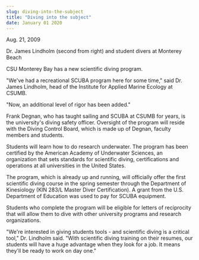 ```yaml
---
slug: diving-into-the-subject
title: "Diving into the subject"
date: January 01 2020
---
```


 
<p>Aug. 21, 2009</p>
<p>
  Dr. James Lindholm (second from right) and student divers at Monterey Beach
</p>
<p></p>
<p>CSU Monterey Bay has a new scientific diving program.</p>
<p>
  "We've had a recreational SCUBA program here for some time," said Dr. James
  Lindholm, head of the Institute for Applied Marine Ecology at CSUMB.
</p>
<p>"Now, an additional level of rigor has been added."</p>
<p>
  Frank Degnan, who has taught sailing and SCUBA at CSUMB for years, is the
  university's diving safety officer. Oversight of the program will reside with
  the Diving Control Board, which is made up of Degnan, faculty members and
  students.
</p>
<p>
  Students will learn how to do research underwater. The program has been
  certified by the American Academy of Underwater Sciences, an organization that
  sets standards for scientific diving, certifications and operations at all
  universities in the United States.
</p>
<p>
  The program, which is already up and running, will officially offer the first
  scientific diving course in the spring semester through the Department of
  Kinesiology (KIN 283/L Master Diver Certification). A grant from the U.S.
  Department of Education was used to pay for SCUBA equipment.
</p>
<p>
  Students who complete the program will be eligible for letters of reciprocity
  that will allow them to dive with other university programs and research
  organizations.
</p>
<p>
  "We're interested in giving students tools - and scientific diving is a
  critical tool," Dr. Lindholm said. "With scientific diving training on their
  resumes, our students will have a huge advantage when they look for a job. It
  means they'll be ready to work on day one."
</p>
 
